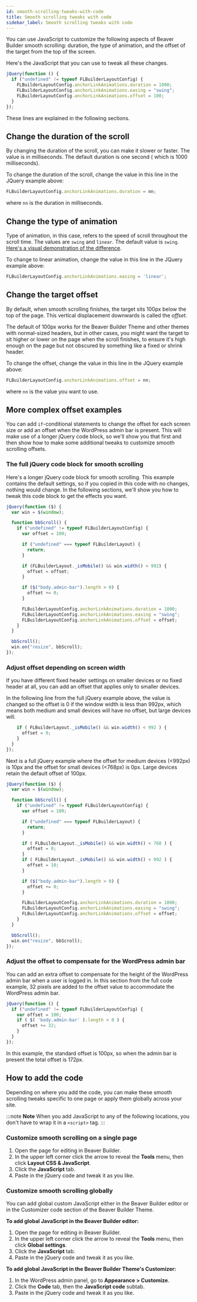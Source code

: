```yaml
---
id: smooth-scrolling-tweaks-with-code
title: Smooth scrolling tweaks with code
sidebar_label: Smooth scrolling tweaks with code
---
```



You can use JavaScript to customize the following aspects of Beaver Builder smooth scrolling: duration,
the type of animation, and the offset of the target from the top of the
screen. 

Here's the JavaScript that you can use to tweak all these changes.

```js
jQuery(function () {
  if ("undefined" != typeof FLBuilderLayoutConfig) {
    FLBuilderLayoutConfig.anchorLinkAnimations.duration = 1000;
    FLBuilderLayoutConfig.anchorLinkAnimations.easing = "swing";
    FLBuilderLayoutConfig.anchorLinkAnimations.offset = 100;
  }
});
```

These lines are explained in the following sections.

## Change the duration of the scroll

By changing the duration of the scroll, you can make it slower or faster. The
value is in milliseconds. The default duration is one second ( which is 1000
milliseconds).

To change the duration of the scroll, change the value in this line in the JQuery example above:

```js
FLBuilderLayoutConfig.anchorLinkAnimations.duration = nn;
```
where `nn` is the duration in milliseconds.

## Change the type of animation

Type of animation, in this case, refers to the speed of scroll throughout the scroll time. The values are `swing` and `linear`. The default value is `swing`. [Here's a visual demonstration of the difference](https://jqueryui.com/easing/). 

To change to linear animation, change the value in this line in the JQuery example above:

```js
FLBuilderLayoutConfig.anchorLinkAnimations.easing = 'linear';
```

##  Change the target offset

By default, when smooth scrolling finishes, the target sits 100px below the
top of the page. This vertical displacement downwards is called the *offset*.

The default of 100px works for the Beaver Builder Theme and other themes with
normal-sized headers, but in other cases, you might want the target to sit
higher or lower on the page when the scroll finishes, to ensure it's high
enough on the page but not obscured by something like a fixed or shrink
header.

To change the offset, change the value in this line in the JQuery example above:

```js
FLBuilderLayoutConfig.anchorLinkAnimations.offset = nn;
```
where `nn` is the value you want to use.

## More complex offset examples

You can add `if`-conditional statements to change the offset for each screen size or add an offset when the WordPress admin bar is present. This will make use of a longer jQuery code block, so we'll show you that first and then show how to make some additional tweaks to customize smooth scrolling offsets.

### The full jQuery code block for smooth scrolling

Here's a longer jQuery code block for smooth scrolling. This example contains the default settings, so if you copied in this code with no changes, nothing would change. In the following sections, we'll show you how to tweak this code block to get the effects you want.

```js
jQuery(function ($) {
  var win = $(window);

  function bbScroll() {
    if ("undefined" != typeof FLBuilderLayoutConfig) {
      var offset = 100;

      if ("undefined" === typeof FLBuilderLayout) {
        return;
      }

      if (FLBuilderLayout._isMobile() && win.width() < 992) {
        offset = offset;
      }

      if ($("body.admin-bar").length > 0) {
        offset += 0;
      }

      FLBuilderLayoutConfig.anchorLinkAnimations.duration = 1000;
      FLBuilderLayoutConfig.anchorLinkAnimations.easing = "swing";
      FLBuilderLayoutConfig.anchorLinkAnimations.offset = offset;
    }
  }

  bbScroll();
  win.on("resize", bbScroll);
});
```

### Adjust offset depending on screen width

If you have different fixed header settings on smaller devices or no fixed
header at all, you can add an offset that applies only to smaller
devices. 

In the following line from the full jQuery example above, the value is changed so the offset is 0 if the
window width is less than 992px, which means both medium and small devices
will have no offset, but large devices will. 


```js
    if ( FLBuilderLayout._isMobile() && win.width() < 992 ) {
      offset = 0;
    }  
  }
});
```

Next is a full jQuery example where the offset for medium devices (<992px) is 10px and the offset for small devices (<768px) is 0px. Large devices retain the default offset of 100px.

```js
jQuery(function ($) {
  var win = $(window);

  function bbScroll() {
    if ("undefined" != typeof FLBuilderLayoutConfig) {
      var offset = 100;

      if ("undefined" === typeof FLBuilderLayout) {
        return;
      }

      if ( FLBuilderLayout._isMobile() && win.width() < 768 ) {
        offset = 0;
      }  
      if ( FLBuilderLayout._isMobile() && win.width() < 992 ) {
        offset = 10;
      }  

      if ($("body.admin-bar").length > 0) {
        offset += 0;
      }

      FLBuilderLayoutConfig.anchorLinkAnimations.duration = 1000;
      FLBuilderLayoutConfig.anchorLinkAnimations.easing = "swing";
      FLBuilderLayoutConfig.anchorLinkAnimations.offset = offset;
    }
  }

  bbScroll();
  win.on("resize", bbScroll);
});
```

### Adjust the offset to compensate for the WordPress admin bar

You can add an extra offset to compensate for the height of the WordPress admin bar when a user is logged in. In this section from the full code example, 32 pixels are added to the offset value to accommodate the WordPress admin bar.

```js
jQuery(function () {
  if ("undefined" != typeof FLBuilderLayoutConfig) {
    var offset = 100;
    if ( $( 'body.admin-bar' ).length > 0 ) {
      offset += 32;
    }
  }
});
```

In this example, the standard offset is 100px, so when the admin bar is present the total offset is 172px. 

## How to add the code

Depending on where you add the code, you can make these smooth scrolling tweaks specific to one page or apply them globally across your site.

:::note **Note**
When you add JavaScript to any of the following locations, you don't have to wrap it in a `<script>` tag. 
:::

### Customize smooth scrolling on a single page

1. Open the page for editing in Beaver Builder.
2. In the upper left corner click the arrow to reveal the **Tools** menu, then click **Layout CSS & JavaScript**.
3. Click the **JavaScript** tab. 
4. Paste in the jQuery code and tweak it as you like.

### Customize smooth scrolling globally

You can add global custom JavaScript either in the Beaver Builder editor or in the Customizer code section of the Beaver Builder Theme.

**To add global JavaScript in the Beaver Builder editor:**

1. Open the page for editing in Beaver Builder.
2. In the upper left corner click the arrow to reveal the **Tools** menu, then click **Global settings**.
3. Click the **JavaScript** tab. 
4. Paste in the jQuery code and tweak it as you like.

**To add global JavaScript in the Beaver Builder Theme's Customizer:**

1. In the WordPress admin panel, go to **Appearance > Customize**. 
2. Click the **Code** tab, then the **JavaScript code** subtab. 
3. Paste in the jQuery code and tweak it as you like.   


